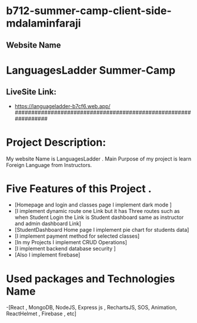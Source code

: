 # b712-summer-camp-client-side-mdalaminfaraji

## Website Name 

# LanguagesLadder Summer-Camp
## LiveSite Link:
- https://languageladder-b7cf6.web.app/
################################################################ 
# Project Description:
My website Name is LanguagesLadder .  Main Purpose of my project is  learn Foreign Language from Instructors.

# Five Features of this Project .
- [Homepage and login and classes page I implement  dark mode ]
- [I implement dynamic route one Link but it has Three routes such as when Student Login the Link is Student dashboard same as instructor and admin dashboard Link]
- [StudentDashboard Home page I implement pie chart for students data]
- [I implement payment method for selected classes]
- [In my Projects I implement CRUD Operations]
- [I implement backend database  security ]
- [Also I implement firebase]

# Used packages and Technologies Name
 -[React , MongoDB, NodeJS, Express js , RechartsJS, SOS, Animation, ReactHelmet , Firebase , etc]
 
